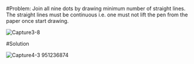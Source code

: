 #Problem:
Join all nine dots by drawing minimum number of straight lines. The straight lines must be continuous i.e. 
one must not lift the pen from the paper once start drawing.

![Capture3-8](https://github.com/NamanChaudhary1/PuzzleSolving/assets/91721649/57405b48-d045-4530-9052-5a946e29fd30)

#Solution


![Capture4-3](https://github.com/NamanChaudhary1/PuzzleSolving/assets/91721649/c03d1de8-e73c-4b82-ada0-594a4e6ee05f)
951236874

